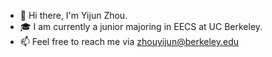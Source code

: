- 👋 Hi there, I'm Yijun Zhou.
- 🎓 I am currently a junior majoring in EECS at UC Berkeley.
- 📫 Feel free to reach me via zhouyijun@berkeley.edu

<!---
zhouyijun111/zhouyijun111 is a ✨ special ✨ repository because its `README.md` (this file) appears on your GitHub profile.
You can click the Preview link to take a look at your changes.
--->
